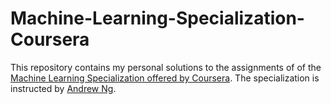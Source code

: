 # Machine-Learning-Specialization-Coursera
This repository contains my personal solutions to the assignments of of the [Machine Learning Specialization offered by Coursera](https://www.coursera.org/specializations/machine-learning-introduction). The specialization is instructed by [Andrew Ng](https://www.andrewng.org).
